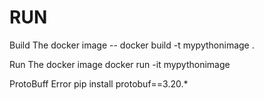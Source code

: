 # RUN
Build The docker image
-- docker build -t mypythonimage .

Run The docker image
docker run -it mypythonimage

ProtoBuff Error
pip install protobuf==3.20.*